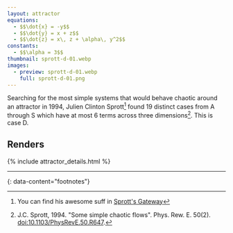```yaml
---
layout: attractor
equations:
  - $$\dot{x} = -y$$
  - $$\dot{y} = x + z$$
  - $$\dot{z} = x\, z + \alpha\, y^2$$
constants:
  - $$\alpha = 3$$
thumbnail: sprott-d-01.webp
images:
  - preview: sprott-d-01.webp
    full: sprott-d-01.png
---
```

Searching for the most simple systems that would behave chaotic around an attractor in 1994, Julien Clinton Sprott[^sprott] found 19 distinct cases from A through S which have at most 6 terms across three dimensions[^original-paper].
This is case D.


## Renders

{% include attractor_details.html %}

---
{: data-content="footnotes"}

[^sprott]: You can find his awesome suff in [Sprott's Gateway](https://sprott.physics.wisc.edu/)

[^original-paper]: J.C. Sprott, 1994. \"Some simple chaotic flows\". Phys. Rew. E. 50(2). [doi:10.1103/PhysRevE.50.R647](https://doi.org/10.1103/PhysRevE.50.R647).
